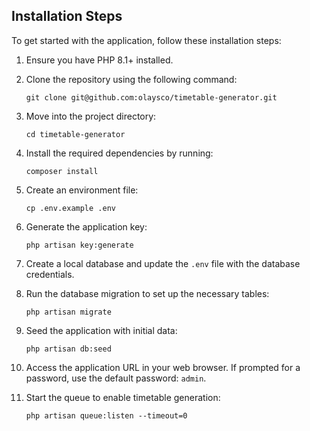 
## Installation Steps

To get started with the application, follow these installation steps:

1. Ensure you have PHP 8.1+ installed.

2. Clone the repository using the following command:

   ```
   git clone git@github.com:olaysco/timetable-generator.git
   ```

3. Move into the project directory:

   ```
   cd timetable-generator
   ```

4. Install the required dependencies by running:

   ```
   composer install
   ```

5. Create an environment file:

   ```
   cp .env.example .env
   ```

6. Generate the application key:

   ```
   php artisan key:generate
   ```

7. Create a local database and update the `.env` file with the database credentials.

8. Run the database migration to set up the necessary tables:

   ```
   php artisan migrate
   ```

9. Seed the application with initial data:

   ```
   php artisan db:seed
   ```

10. Access the application URL in your web browser. If prompted for a password, use the default password: `admin`.

11. Start the queue to enable timetable generation:

    ```
    php artisan queue:listen --timeout=0
    ```
